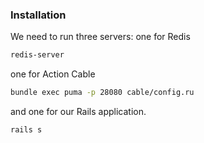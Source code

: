 ### Installation

We need to run three servers: 
one for Redis

```sh
redis-server
```

one for Action Cable

```sh
bundle exec puma -p 28080 cable/config.ru 
```

and one for our Rails application.

```sh
rails s
```
